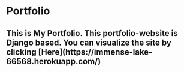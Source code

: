 # Portfolio
<p><h2>This is My Portfolio. This portfolio-website is Django based. You can visualize the site by clicking  [Here](https://immense-lake-66568.herokuapp.com/) </h2></p>
